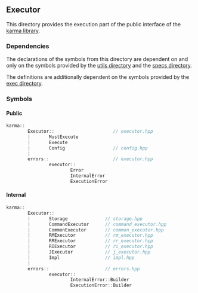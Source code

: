 ## Executor

This directory provides the execution part of the public interface
of the [karma library](../../include).

### Dependencies

The declarations of the symbols from this directory are dependent on and only on
the symbols provided by the [utils directory](../utils)
and the [specs directory](../specs).

The definitions are additionally dependent on the symbols provided
by the [exec directory](../exec).

### Symbols

#### Public

```c++
karma::
        Executor::                      // executor.hpp
        |       MustExecute
        |       Execute
        |       Config                  // config.hpp
        |
        errors::                        // executor.hpp
                executor::
                        Error
                        InternalError
                        ExecutionError
```

#### Internal

```c++
karma::
        Executor::
        |       Storage              // storage.hpp
        |       CommandExecutor      // command_executor.hpp
        |       CommonExecutor       // common_executor.hpp
        |       RMExecutor           // rm_executor.hpp
        |       RRExecutor           // rr_executor.hpp
        |       RIExecutor           // ri_executor.hpp
        |       JExecutor            // j_executor.hpp
        |       Impl                 // impl.hpp
        |               
        errors::                     // errors.hpp
                executor::
                        InternalError::Builder
                        ExecutionError::Builder
```
